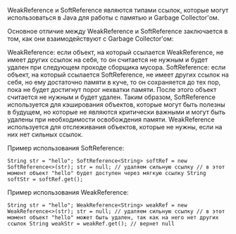 WeakReference и SoftReference являются типами ссылок, которые могут использоваться в Java для работы с памятью и Garbage Collector'ом.

Основное отличие между WeakReference и SoftReference заключается в том, как они взаимодействуют с Garbage Collector'ом:

WeakReference: если объект, на который ссылается WeakReference, не имеет других ссылок на себя, то он считается не нужным и будет удален при следующем проходе сборщика мусора.
SoftReference: если объект, на который ссылается SoftReference, не имеет других ссылок на себя, но ему достаточно памяти в куче, то он сохраняется до тех пор, пока не будет достигнут порог нехватки памяти. После этого объект считается не нужным и будет удален.
Таким образом, SoftReference используется для кэширования объектов, которые могут быть полезны в будущем, но которые не являются критически важными и могут быть удалены при необходимости освобождения памяти. WeakReference используется для отслеживания объектов, которые не нужны, если на них нет сильных ссылок.

Пример использования SoftReference:

`String str = "hello";
SoftReference<String> softRef = new SoftReference<>(str);
str = null; // удаляем сильную ссылку
// в этот момент объект "hello" будет доступен через мягкую ссылку
String softStr = softRef.get();`

Пример использования WeakReference:

`String str = "hello";
WeakReference<String> weakRef = new WeakReference<>(str);
str = null; // удаляем сильную ссылку
// в этот момент объект "hello" может быть удален, так как на него нет других ссылок
String weakStr = weakRef.get(); // вернет null`